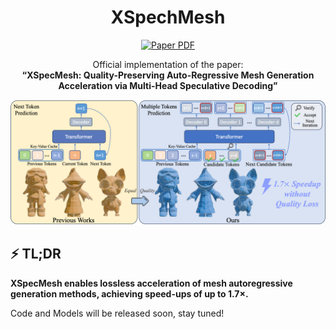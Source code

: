 

<p align="center">
  <h1 align="center"> <b>XSpechMesh</b></h1> 
</p>
  
<p align="center">
	<a href="https://arxiv.org/abs/2507.23777"><img src='https://img.shields.io/badge/arXiv-XSpecMesh-red?logo=arxiv' alt='Paper PDF'></a>

</p>

<p align="center">
  Official implementation of the paper:<br>
  <strong>“XSpecMesh: Quality-Preserving Auto-Regressive Mesh Generation Acceleration via Multi-Head Speculative Decoding”</strong>
</p>

<div align="center">
  <img src="Assets/teaser.png" alt="Teaser"/>
</div>

## ⚡ TL;DR
**XSpecMesh enables lossless acceleration of mesh autoregressive generation methods, achieving speed-ups of up to 1.7×.**

Code and Models will be released soon, stay tuned!
